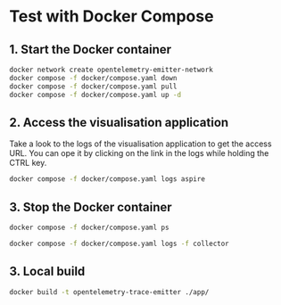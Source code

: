 # Test with Docker Compose

## 1. Start the Docker container

```bash
docker network create opentelemetry-emitter-network
docker compose -f docker/compose.yaml down
docker compose -f docker/compose.yaml pull
docker compose -f docker/compose.yaml up -d
```

## 2. Access the visualisation application

Take a look to the logs of the visualisation application to get the access URL.
You can ope it by clicking on the link in the logs while holding the CTRL key.

```bash
docker compose -f docker/compose.yaml logs aspire 
```

## 3. Stop the Docker container

```bash
docker compose -f docker/compose.yaml ps
```

```bash
docker compose -f docker/compose.yaml logs -f collector
```

## 3. Local build

```bash
docker build -t opentelemetry-trace-emitter ./app/
```
